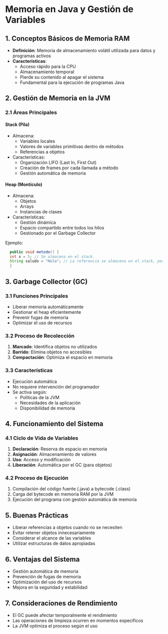 # Memoria en Java y Gestión de Variables

## 1. Conceptos Básicos de Memoria RAM
- **Definición**: Memoria de almacenamiento volátil utilizada para datos y programas activos
- **Características**:
    - Acceso rápido para la CPU
    - Almacenamiento temporal
    - Pierde su contenido al apagar el sistema
    - Fundamental para la ejecución de programas Java

## 2. Gestión de Memoria en la JVM
### 2.1 Áreas Principales
#### Stack (Pila)
- Almacena:
    - Variables locales
    - Valores de variables primitivas dentro de métodos
    - Referencias a objetos
- Características:
    - Organización LIFO (Last In, First Out)
    - Creación de frames por cada llamada a método
    - Gestión automática de memoria

#### Heap (Montículo)
- Almacena:
    - Objetos
    - Arrays
    - Instancias de clases
- Características:
    - Gestión dinámica
    - Espacio compartido entre todos los hilos
    - Gestionado por el Garbage Collector

Ejemplo:
```JAVA
  public void metodo() {
  int x = 5; // Se almacena en el stack.
  String saludo = "Hola"; // La referencia se almacena en el stack, pero el objeto en el heap.
  }
  ```

## 3. Garbage Collector (GC)
### 3.1 Funciones Principales
- Liberar memoria automáticamente
- Gestionar el heap eficientemente
- Prevenir fugas de memoria
- Optimizar el uso de recursos

### 3.2 Proceso de Recolección
1. **Marcado**: Identifica objetos no utilizados
2. **Barrido**: Elimina objetos no accesibles
3. **Compactación**: Optimiza el espacio en memoria

### 3.3 Características
- Ejecución automática
- No requiere intervención del programador
- Se activa según:
    - Políticas de la JVM
    - Necesidades de la aplicación
    - Disponibilidad de memoria

## 4. Funcionamiento del Sistema
### 4.1 Ciclo de Vida de Variables
1. **Declaración**: Reserva de espacio en memoria
2. **Asignación**: Almacenamiento de valores
3. **Uso**: Acceso y modificación
4. **Liberación**: Automática por el GC (para objetos)

### 4.2 Proceso de Ejecución
1. Compilación del código fuente (.java) a bytecode (.class)
2. Carga del bytecode en memoria RAM por la JVM
3. Ejecución del programa con gestión automática de memoria

## 5. Buenas Prácticas
- Liberar referencias a objetos cuando no se necesiten
- Evitar retener objetos innecesariamente
- Considerar el alcance de las variables
- Utilizar estructuras de datos apropiadas

## 6. Ventajas del Sistema
- Gestión automática de memoria
- Prevención de fugas de memoria
- Optimización del uso de recursos
- Mejora en la seguridad y estabilidad

## 7. Consideraciones de Rendimiento
- El GC puede afectar temporalmente el rendimiento
- Las operaciones de limpieza ocurren en momentos específicos
- La JVM optimiza el proceso según el uso
